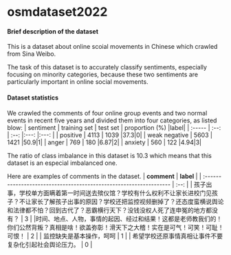 # osmdataset2022
#### Brief description of the dataset
This is a dataset about online scoial movements in Chinese which crawled from Sina Weibo.

The task of this dataset is to accurately classify sentiments, especially focusing on minority categories, because these two sentiments are particularly important in online social movements.
#### Dataset statistics
We crawled the comments of four online group events and two normal events in recent five years and divided them into four categories, as listed blow:
| sentiment | training set |     test set | proportion (%) |label|
| :----- | :--: | :--: |:---: |:---: |
| positive |  4113  | 1039 |37.3|0|
| weak negative |  5603  | 1421 |50.9|1|
| anger |  769  | 180 |6.87|2|
| anxiety |  560  | 122 |4.94|3|


The ratio of class imbalance in this dataset is 10.3 which means that this dataset is an especial imbalanced one.

Here are examples of comments in the dataset.
| **comment** | **label** | 
| :----------------------------------------------------------------- | :--: |
| 孩子出事，学校单方面瞒着第一时间送去殡仪馆？学校有什么权利不让家长进校门见孩子？不让家长了解孩子出事的原因？学校还把监控视频删掉了？还态度蛮横说舆论和法律都不怕？回到古代了？恶霸横行天下？没钱没权人死了连申冤的地方都没有？                                                                    |   3   |
|时间、地点、人物，事情的起因、经过和结果！这都是老师教我们的！你们公然背叛？真相是啥！欲盖弥彰！滑天下之大稽！实在是可气！可笑！可耻！可恨！                                                      |     2 |
|                    监控缺失是基本操作，呵呵                                                 |    1  |
|                   希望学校还原事情真相让事件不要复杂化引起社会舆论压力。                                               |     0 |

